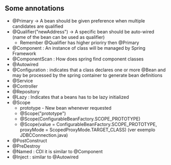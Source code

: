 ## Some annotations
* @Primary  -> A bean should be given preference when multiple candidates are qualified
* @Qualifier("newAddress") -> A specific bean should be auto-wired (name of the bean can be used as qualifier)
  * Remember @Qualifier has higher prioriry then @Primary
* @Component : An instance of class will be managed by Spring Framework
* @ComponentScan : How does spring find component classes
* @Autowired
* @Configuration : indicates that a class declares one or more @Bean and may be processed by the spring container to generate bean definitions
* @Service
* @Controller
* @Repository
* @Lazy : Indicates that a beans has to be lazy initialized
* @Scope
  * prototype - New bean whenever requested
  * @Scope("prototype")
  * @Scope(ConfigurableBeanFactory.SCOPE_PROTOTYPE)
  * @Scope(value = ConfigurableBeanFactory.SCOPE_PROTOTYPE, proxyMode = ScopedProxyMode.TARGET_CLASS) (ver exemplo JDBCConnection.java)
* @PostConstruct
* @PreDestroy
* @Named : CDI it is similar to @Component
* @Inject : similar to @Autowired